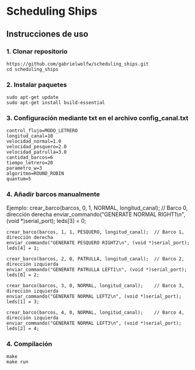 # Scheduling Ships
## Instrucciones de uso
### 1. Clonar repositorio
    https://github.com/gabrielwolfw/scheduling_ships.git
    cd scheduling_ships
### 2. Instalar paquetes
    sudo apt-get update
    sudo apt-get install build-essential
### 3. Configuración mediante txt en el archivo config_canal.txt
    control_flujo=MODO_LETRERO
    longitud_canal=10
    velocidad_normal=1.0
    velocidad_pesquero=2.0
    velocidad_patrulla=3.0
    cantidad_barcos=6
    tiempo_letrero=20
    parametro_w=3
    algoritmo=ROUND_ROBIN
    quantum=5

### 4. Añadir barcos manualmente
Ejemplo:
    crear_barco(barcos, 0, 1, NORMAL, longitud_canal); // Barco 0, dirección derecha
    enviar_commando("GENERATE NORMAL RIGHT1\n", (void *)serial_port);
    leds[3] = 0;

    crear_barco(barcos, 1, 1, PESQUERO, longitud_canal);  // Barco 1, dirección derecha
    enviar_commando("GENERATE PESQUERO RIGHT2\n", (void *)serial_port);
    leds[4] = 1;

    crear_barco(barcos, 2, 0, PATRULLA, longitud_canal);  // Barco 2, dirección izquierda
    enviar_commando("GENERATE PATRULLA LEFT1\n", (void *)serial_port);
    leds[0] = 2;

    crear_barco(barcos, 3, 0, NORMAL, longitud_canal);    // Barco 3, dirección izquierda
    enviar_commando("GENERATE NORMAL LEFT2\n", (void *)serial_port);
    leds[1] = 3;

    crear_barco(barcos, 4, 0, NORMAL, longitud_canal);    // Barco 4, dirección izquierda
    enviar_commando("GENERATE NORMAL LEFT3\n", (void *)serial_port);
    leds[2] = 4;

### 4. Compilación
    make
    make run

